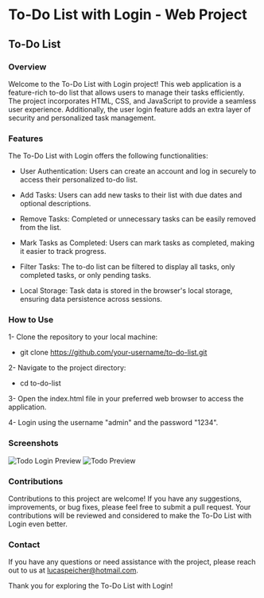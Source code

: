 # To-Do List with Login - Web Project
## To-Do List

### Overview
Welcome to the To-Do List with Login project! This web application is a feature-rich to-do list that allows users to manage their tasks efficiently. The project incorporates HTML, CSS, and JavaScript to provide a seamless user experience. Additionally, the user login feature adds an extra layer of security and personalized task management.

### Features
The To-Do List with Login offers the following functionalities:

* User Authentication: Users can create an account and log in securely to access their personalized to-do list.

* Add Tasks: Users can add new tasks to their list with due dates and optional descriptions.

* Remove Tasks: Completed or unnecessary tasks can be easily removed from the list.

* Mark Tasks as Completed: Users can mark tasks as completed, making it easier to track progress.

* Filter Tasks: The to-do list can be filtered to display all tasks, only completed tasks, or only pending tasks.

* Local Storage: Task data is stored in the browser's local storage, ensuring data persistence across sessions.

### How to Use
1- Clone the repository to your local machine:
* git clone https://github.com/your-username/to-do-list.git

2- Navigate to the project directory:
* cd to-do-list

3- Open the index.html file in your preferred web browser to access the application.

4- Login using the username "admin" and the password "1234".

### Screenshots
![Todo Login Preview](https://github.com/LucasPeixer/To-do-list/assets/115954130/2d450f32-f934-4ef0-8468-2e27ebd65ad3) ![Todo Preview](https://github.com/LucasPeixer/To-do-list/assets/115954130/a3f274ac-5e4f-40af-850e-939b9a0b51c9)

### Contributions
Contributions to this project are welcome! If you have any suggestions, improvements, or bug fixes, please feel free to submit a pull request. Your contributions will be reviewed and considered to make the To-Do List with Login even better.

### Contact
If you have any questions or need assistance with the project, please reach out to us at lucaspeicher@hotmail.com.

Thank you for exploring the To-Do List with Login!

